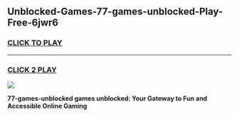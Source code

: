 
## Unblocked-Games-77-games-unblocked-Play-Free-6jwr6
<h3>
<a href="https://premium76.site?title=77-games-unblocked&ref=17A">CLICK TO PLAY</a></h3>
<hr>

<h3>
<a href="https://premium76.site?title=77-games-unblocked&ref=17A">CLICK 2 PLAY</a>
  
</h3>

<a href="https://premium76.site?title=77-games-unblocked&ref=17A"><img src="https://clearcache.store/games.png"></a>


**77-games-unblocked games unblocked: Your Gateway to Fun and Accessible Online Gaming**
